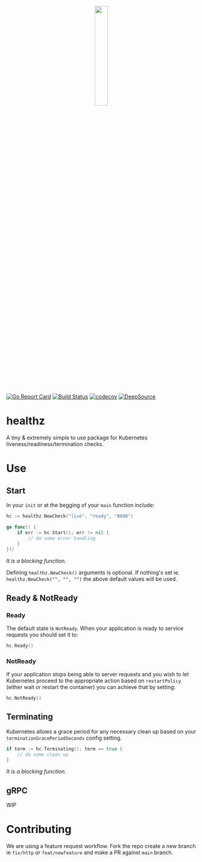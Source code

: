<p align="center">
  <img width="26%" src="https://user-images.githubusercontent.com/22690219/119138540-a8f66b80-ba4a-11eb-8fc9-273a4328db1d.png" />
</p>
 
[![Go Report Card](https://goreportcard.com/badge/github.com/bh90210/healthz)](https://goreportcard.com/report/github.com/bh90210/healthz)
[![Build Status](https://drone.euoe.dev/api/badges/bh90210/healthz/status.svg)](https://drone.euoe.dev/bh90210/healthz)
[![codecov](https://codecov.io/gh/bh90210/healthz/branch/main/graph/badge.svg?token=9PSK4W6VJ9)](https://codecov.io/gh/bh90210/healthz)
[![DeepSource](https://deepsource.io/gh/bh90210/healthz.svg/?label=active+issues&show_trend=true)](https://deepsource.io/gh/bh90210/healthz/?ref=repository-badge)

# healthz

A tiny & extremely simple to use package for Kubernetes liveness/readiness/termination checks.

# Use

## Start

In your `init` or at the begging of your `main` function include:
```go
hc := healthz.NewCheck("live", "ready", "8080")

go func() {
	if err := hc.Start(); err != nil {
		// do some error handling
	}
}()
```
_It is a blocking function._

Defining `healthz.NewCheck()` arguments is optional. If nothing's set ie. `healthz.NewCheck("", "", "")` the above default values will be used.

## Ready & NotReady

### Ready

The default state is `NotReady`. When your application is ready to service requests you should set it to:
```go
hc.Ready()
``` 

### NotReady

If your application stops being able to server requests and you wish to let Kubernetes proceed to the appropriate action based on `restartPolicy` (either wait or restart the container) you can achieve that by setting:
```go
hc.NotReady()
```

## Terminating

Kubernetes allows a grace period for any necessary clean up based on your `terminationGracePeriodSeconds` config setting.
```go
if term := hc.Terminating(); term == true {
	// do some clean up
}
```
_It is a blocking function._

## gRPC

WIP

# Contributing

We are using a feature request workflow. Fork the repo create a new branch ie `fix/http` or `feat/newfeature` and make a PR against `main` branch.
